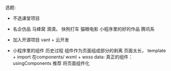 选题:
  - 不选课堂项目
  - 名企仿品
    马蜂窝
    滴滴， 
    快狗打车
    猫眼电影
    小程序里的好的作品 腾讯系
  - 加入开源项目
    vant + 云开发

  - 小程序里的组件
    历史过程
      组件作为页面组成部分的剥离 页面太长， template + import 在components/ wxml + wxss data:
      真正的组件：usingComponents 推荐 将页面组件化
